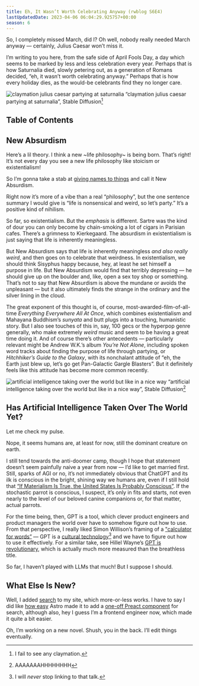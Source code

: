 ```yaml
---
title: Eh, It Wasn’t Worth Celebrating Anyway (rwblog S6E4)
lastUpdatedDate: 2023-04-06 06:04:29.925757+00:00 
season: 6
---
```


So, I completely missed March, did I? Oh well, nobody really needed March anyway — certainly, Julius Caesar won’t miss it.

I’m writing to you here, from the safe side of April Fools Day, a day which seems to be marked by less and less celebration every year. Perhaps that is how Saturnalia died, slowly petering out, as a generation of Romans decided, “eh, it wasn’t worth celebrating anyway.” Perhaps that is how every holiday dies, as the would-be celebrants find they no longer care.

![claymation julius caesar partying at saturnalia](../../assets/newsletters/claymation_julius_caesar_stable_diffusion.png)
“claymation julius caesar partying at saturnalia”, Stable Diffusion[^1]

## Table of Contents

## New Absurdism

Here’s a lil theory. I think a new ~life philosophy~ is being born. That’s right! It’s not every day you see a new life philosophy like stoicism or existentialism!

So I’m gonna take a stab at [giving names to things](https://buttondown.email/hillelwayne/archive/giving-names-to-things/) and call it New Absurdism.

Right now it’s more of a vibe than a real “philosophy”, but the one sentence summary I would give is “life is nonsensical and weird, so let’s party.” It’s a positive kind of nihilism.

So far, so existentialism. But the _emphasis_ is different. Sartre was the kind of dour you can only become by chain-smoking a lot of cigars in Parisian cafes. There’s a grimness to Kierkegaard. The absurdism in existentialism is just saying that life is inherently meaningless.

But New Absurdism says that life is inherently meaningless _and also really weird_, and then goes on to celebrate that weirdness. In existentialism, we should think Sisyphus happy because, hey, at least he set himself a purpose in life. But New Absurdism would find that terribly depressing — he should give up on the boulder and, like, open a sex toy shop or something. That’s not to say that New Absurdism is above the mundane or avoids the unpleasant — but it also ultimately finds the strange in the ordinary and the silver lining in the cloud.

The great exponent of this thought is, of course, most-awarded-film-of-all-time _Everything Everywhere All At Once_, which combines existentialism and Mahayana Buddhism’s _sunyata_ and butt plugs into a touching, humanistic story. But I also see touches of this in, say, 100 gecs or the hyperpop genre generally, who make extremely _weird_ music and seem to be having a great time doing it. And of course there’s other antecedents — particularly relevant might be Andrew W.K.’s album _You’re Not Alone_, including spoken word tracks about finding the purpose of life through partying, or _Hitchhiker’s Guide to the Galaxy_, with its nonchalant attitude of “eh, the Earth just blew up, let’s go get Pan-Galactic Gargle Blasters”. But it definitely feels like this attitude has become more common recently.

![artificial intelligence taking over the world but like in a nice way](../../assets/newsletters/artificial_intelligence_stable_diffusion.png)
“artificial intelligence taking over the world but like in a nice way”, Stable Diffusion[^2]

## Has Artificial Intelligence Taken Over The World Yet?

Let me check my pulse.

Nope, it seems humans are, at least for now, still the dominant creature on earth.

I still tend towards the anti-doomer camp, though I hope that statement doesn’t seem painfully naive a year from now — I’d like to get married first. Still, sparks of AGI or no, it’s not immediately obvious that ChatGPT and its ilk is conscious in the bright, shining way we humans are, even if I still hold that [“If Materialism Is True, the United States Is Probably Conscious”](http://faculty.ucr.edu/~eschwitz/SchwitzAbs/USAconscious.htm). If the stochastic parrot is conscious, I suspect, it’s only in fits and starts, not even nearly to the level of our beloved canine companions or, for that matter, actual parrots.

For the time being, then, GPT is a tool, which clever product engineers and product managers the world over have to somehow figure out how to use. From that perspective, I really liked Simon Willison’s framing of a ["calculator for words”](https://simonwillison.net/2023/Apr/2/calculator-for-words/) — GPT is a [cultural technology](https://www.youtube.com/live/k7rPtFLH6yw?feature=share)[^3] and we have to figure out how to use it effectively. For a similar take, see Hillel Wayne’s [GPT is revolutionary](https://buttondown.email/hillelwayne/archive/gpt-is-revolutionary/), which is actually much more measured than the breathless title.

So far, I haven’t played with LLMs that much! But I suppose I should.

## What Else Is New?

Well, I added [search](https://rwblickhan.org/search/) to my site, which more-or-less works. I have to say I did like [how easy](https://docs.astro.build/en/guides/integrations-guide/preact/) Astro made it to add a [one-off Preact component](https://github.com/rwblickhan/astro-rwblickhan.org/blob/main/src/components/Search.tsx) for search, although also, hey I guess I’m a frontend engineer now, which made it quite a bit easier.

Oh, I’m working on a new novel. Shush, you in the back. I’ll edit things eventually.

[^1]: I fail to see any claymation.

[^2]: AAAAAAAHHHHHHHH

[^3]: I will _never_ stop linking to that talk.